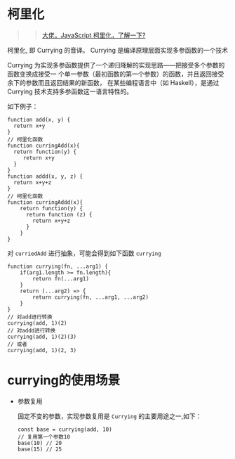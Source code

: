 # 柯里化

>> [大佬，JavaScript 柯里化，了解一下?](https://juejin.im/post/5af13664f265da0ba266efcf)


柯里化, 即 Currying 的音译。 Currying 是编译原理层面实现多参函数的一个技术

Currying 为实现多参函数提供了一个递归降解的实现思路——把接受多个参数的函数变换成接受一
个单一参数（最初函数的第一个参数）的函数，并且返回接受余下的参数而且返回结果的新函数，
在某些编程语言中（如 Haskell），是通过 Currying 技术支持多参函数这一语言特性的。

如下例子：
```
function add(x, y) {
  return x+y
}
// 柯里化函数
function curringAdd(x){
  return function(y) {
     return x+y 
  }
}
function addd(x, y, z) {
  return x+y+z
}
// 柯里化函数
function curringAddd(x){
    return function(y) {
      return function (z) {
        return x+y+z
      }
    }
}
```

对 `curriedAdd` 进行抽象，可能会得到如下函数 `currying`

```
function currying(fn, ...arg1) {
    if(arg1.length >= fn.length){
        return fn(...arg1)
    }
    return (...arg2) => {
        return currying(fn, ...arg1, ...arg2)
    }
}
// 对add进行转换
currying(add, 1)(2)
// 对addd进行转换
currying(add, 1)(2)(3)
// 或者
currying(add, 1)(2, 3)
```

# currying的使用场景

- 参数复用

  固定不变的参数，实现参数复用是 `Currying` 的主要用途之一,如下：
  
  ```
  const base = currying(add, 10)
  // 复用第一个参数10
  base(10) // 20
  base(15) // 25
  ```
  
  